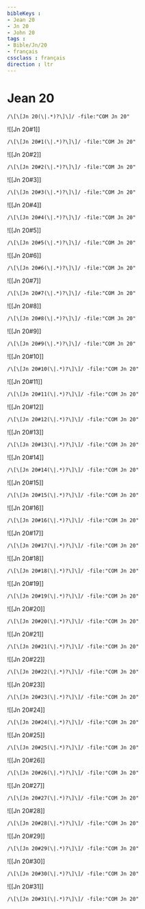 ```yaml
---
bibleKeys : 
- Jean 20
- Jn 20
- John 20
tags : 
- Bible/Jn/20
- français
cssclass : français
direction : ltr
---
```


# Jean 20

```query
/\[\[Jn 20(\|.*)?\]\]/ -file:"COM Jn 20"
```



![[Jn 20#1]]

```query
/\[\[Jn 20#1(\|.*)?\]\]/ -file:"COM Jn 20"
```

![[Jn 20#2]]

```query
/\[\[Jn 20#2(\|.*)?\]\]/ -file:"COM Jn 20"
```

![[Jn 20#3]]

```query
/\[\[Jn 20#3(\|.*)?\]\]/ -file:"COM Jn 20"
```

![[Jn 20#4]]

```query
/\[\[Jn 20#4(\|.*)?\]\]/ -file:"COM Jn 20"
```

![[Jn 20#5]]

```query
/\[\[Jn 20#5(\|.*)?\]\]/ -file:"COM Jn 20"
```

![[Jn 20#6]]

```query
/\[\[Jn 20#6(\|.*)?\]\]/ -file:"COM Jn 20"
```

![[Jn 20#7]]

```query
/\[\[Jn 20#7(\|.*)?\]\]/ -file:"COM Jn 20"
```

![[Jn 20#8]]

```query
/\[\[Jn 20#8(\|.*)?\]\]/ -file:"COM Jn 20"
```

![[Jn 20#9]]

```query
/\[\[Jn 20#9(\|.*)?\]\]/ -file:"COM Jn 20"
```

![[Jn 20#10]]

```query
/\[\[Jn 20#10(\|.*)?\]\]/ -file:"COM Jn 20"
```

![[Jn 20#11]]

```query
/\[\[Jn 20#11(\|.*)?\]\]/ -file:"COM Jn 20"
```

![[Jn 20#12]]

```query
/\[\[Jn 20#12(\|.*)?\]\]/ -file:"COM Jn 20"
```

![[Jn 20#13]]

```query
/\[\[Jn 20#13(\|.*)?\]\]/ -file:"COM Jn 20"
```

![[Jn 20#14]]

```query
/\[\[Jn 20#14(\|.*)?\]\]/ -file:"COM Jn 20"
```

![[Jn 20#15]]

```query
/\[\[Jn 20#15(\|.*)?\]\]/ -file:"COM Jn 20"
```

![[Jn 20#16]]

```query
/\[\[Jn 20#16(\|.*)?\]\]/ -file:"COM Jn 20"
```

![[Jn 20#17]]

```query
/\[\[Jn 20#17(\|.*)?\]\]/ -file:"COM Jn 20"
```

![[Jn 20#18]]

```query
/\[\[Jn 20#18(\|.*)?\]\]/ -file:"COM Jn 20"
```

![[Jn 20#19]]

```query
/\[\[Jn 20#19(\|.*)?\]\]/ -file:"COM Jn 20"
```

![[Jn 20#20]]

```query
/\[\[Jn 20#20(\|.*)?\]\]/ -file:"COM Jn 20"
```

![[Jn 20#21]]

```query
/\[\[Jn 20#21(\|.*)?\]\]/ -file:"COM Jn 20"
```

![[Jn 20#22]]

```query
/\[\[Jn 20#22(\|.*)?\]\]/ -file:"COM Jn 20"
```

![[Jn 20#23]]

```query
/\[\[Jn 20#23(\|.*)?\]\]/ -file:"COM Jn 20"
```

![[Jn 20#24]]

```query
/\[\[Jn 20#24(\|.*)?\]\]/ -file:"COM Jn 20"
```

![[Jn 20#25]]

```query
/\[\[Jn 20#25(\|.*)?\]\]/ -file:"COM Jn 20"
```

![[Jn 20#26]]

```query
/\[\[Jn 20#26(\|.*)?\]\]/ -file:"COM Jn 20"
```

![[Jn 20#27]]

```query
/\[\[Jn 20#27(\|.*)?\]\]/ -file:"COM Jn 20"
```

![[Jn 20#28]]

```query
/\[\[Jn 20#28(\|.*)?\]\]/ -file:"COM Jn 20"
```

![[Jn 20#29]]

```query
/\[\[Jn 20#29(\|.*)?\]\]/ -file:"COM Jn 20"
```

![[Jn 20#30]]

```query
/\[\[Jn 20#30(\|.*)?\]\]/ -file:"COM Jn 20"
```

![[Jn 20#31]]

```query
/\[\[Jn 20#31(\|.*)?\]\]/ -file:"COM Jn 20"
```

